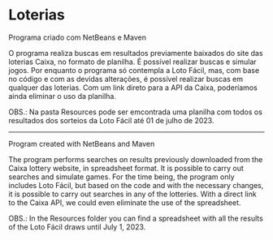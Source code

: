 # Loterias

Programa criado com NetBeans e Maven

O programa realiza buscas em resultados previamente baixados do site 
das loterias Caixa, no formato de planilha.
É possível realizar buscas e simular jogos.
Por enquanto o programa só contempla a Loto Fácil, mas, com base no código
e com as devidas alterações, é possível realizar buscas em qualquer das loterias.
Com um link direto para a API da Caixa, poderíamos ainda eliminar o uso da planilha.

OBS.: Na pasta Resources pode ser emcontrada uma planilha com todos os resultados 
dos sorteios da Loto Fácil até 01 de julho de 2023.

________________________________________________________________________________________

Program created with NetBeans and Maven

The program performs searches on results previously downloaded from the Caixa lottery website, in spreadsheet format. It is possible to carry out searches and simulate games. For the time being, the program only includes Loto Fácil, but based on the code and with the necessary changes, it is possible to carry out searches in any of the lotteries. With a direct link to the Caixa API, we could even eliminate the use of the spreadsheet.

OBS.: In the Resources folder you can find a spreadsheet with all the results of the Loto Fácil draws until July 1, 2023.

